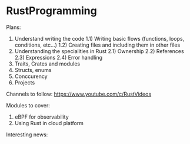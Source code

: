 # RustProgramming

Plans:
1) Understand writing the code
  1.1) Writing basic flows (functions, loops, conditions, etc...)
  1.2) Creating files and including them in other files
2) Understanding the specialities in Rust 
  2.1) Ownership
  2.2) References
  2.3) Expressions
  2.4) Error handling
3) Traits, Crates and modules
4) Structs, enums
5) Conccurency
6) Projects

Channels to follow:
https://www.youtube.com/c/RustVideos

Modules to cover:
1) eBPF for observability
2) Using Rust in cloud platform

Interesting news:
